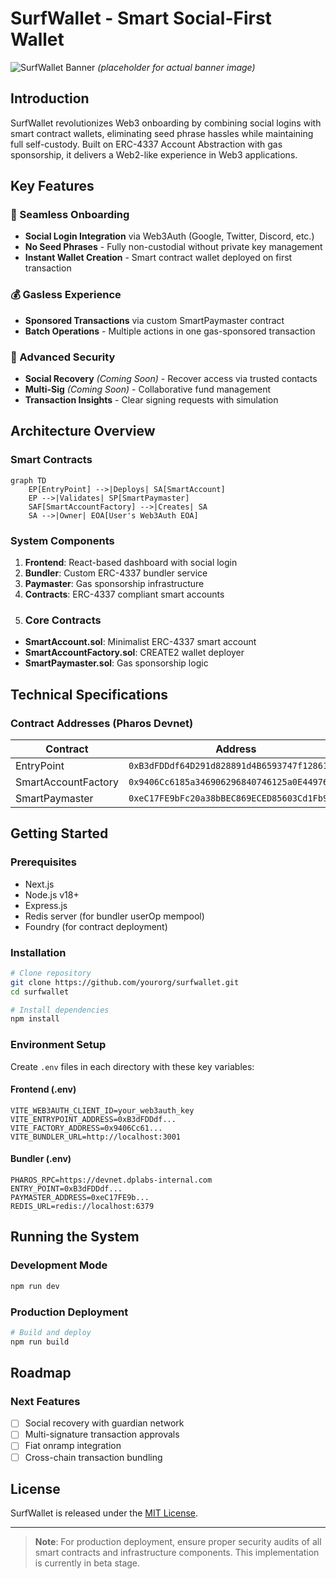 # SurfWallet - Smart Social-First Wallet

![SurfWallet Banner](https://example.com/surfwallet-banner.jpg) *(placeholder for actual banner image)*

## Introduction

SurfWallet revolutionizes Web3 onboarding by combining social logins with smart contract wallets, eliminating seed phrase hassles while maintaining full self-custody. Built on ERC-4337 Account Abstraction with gas sponsorship, it delivers a Web2-like experience in Web3 applications.

## Key Features

### 🚀 Seamless Onboarding
- **Social Login Integration** via Web3Auth (Google, Twitter, Discord, etc.)
- **No Seed Phrases** - Fully non-custodial without private key management
- **Instant Wallet Creation** - Smart contract wallet deployed on first transaction

### 💰 Gasless Experience
- **Sponsored Transactions** via custom SmartPaymaster contract
- **Batch Operations** - Multiple actions in one gas-sponsored transaction
  
### 🔐 Advanced Security
- **Social Recovery** *(Coming Soon)* - Recover access via trusted contacts
- **Multi-Sig** *(Coming Soon)* - Collaborative fund management
- **Transaction Insights** - Clear signing requests with simulation

## Architecture Overview

### Smart Contracts
```mermaid
graph TD
    EP[EntryPoint] -->|Deploys| SA[SmartAccount]
    EP -->|Validates| SP[SmartPaymaster]
    SAF[SmartAccountFactory] -->|Creates| SA
    SA -->|Owner| EOA[User's Web3Auth EOA]
```

### System Components
1. **Frontend**: React-based dashboard with social login
2. **Bundler**: Custom ERC-4337 bundler service
3. **Paymaster**: Gas sponsorship infrastructure
4. **Contracts**: ERC-4337 compliant smart accounts
5. ### Core Contracts
- **SmartAccount.sol**: Minimalist ERC-4337 smart account
- **SmartAccountFactory.sol**: CREATE2 wallet deployer
- **SmartPaymaster.sol**: Gas sponsorship logic

## Technical Specifications

### Contract Addresses (Pharos Devnet)
| Contract | Address |
|----------|---------|
| EntryPoint | `0xB3dFDDdf64D291d828891d4B6593747f12861ea1` |
| SmartAccountFactory | `0x9406Cc6185a346906296840746125a0E44976454` |
| SmartPaymaster | `0xeC17FE9bFc20a38bBEC869ECED85603Cd1Fb9d34` |


## Getting Started

### Prerequisites
- Next.js
- Node.js v18+
- Express.js
- Redis server (for bundler userOp mempool)
- Foundry (for contract deployment)

### Installation
```bash
# Clone repository
git clone https://github.com/yourorg/surfwallet.git
cd surfwallet

# Install dependencies
npm install
```

### Environment Setup
Create `.env` files in each directory with these key variables:

#### Frontend (.env)
```env
VITE_WEB3AUTH_CLIENT_ID=your_web3auth_key
VITE_ENTRYPOINT_ADDRESS=0xB3dFDDdf...
VITE_FACTORY_ADDRESS=0x9406Cc61...
VITE_BUNDLER_URL=http://localhost:3001
```

#### Bundler (.env)
```env
PHAROS_RPC=https://devnet.dplabs-internal.com
ENTRY_POINT=0xB3dFDDdf...
PAYMASTER_ADDRESS=0xeC17FE9b...
REDIS_URL=redis://localhost:6379
```

## Running the System

### Development Mode
```bash
npm run dev
```

### Production Deployment
```bash
# Build and deploy
npm run build
```

## Roadmap

### Next Features
- [ ] Social recovery with guardian network
- [ ] Multi-signature transaction approvals
- [ ] Fiat onramp integration
- [ ] Cross-chain transaction bundling

## License
SurfWallet is released under the [MIT License](LICENSE).

---

> **Note**: For production deployment, ensure proper security audits of all smart contracts and infrastructure components. This implementation is currently in beta stage.
